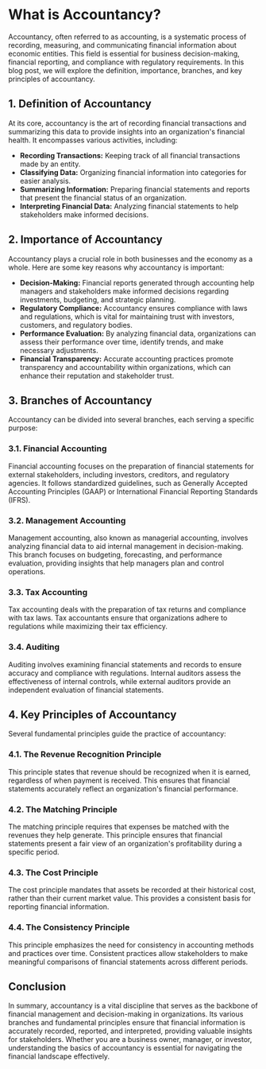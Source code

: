 # What is Accountancy?

Accountancy, often referred to as accounting, is a systematic process of recording, measuring, and communicating financial information about economic entities. This field is essential for business decision-making, financial reporting, and compliance with regulatory requirements. In this blog post, we will explore the definition, importance, branches, and key principles of accountancy.

## 1. Definition of Accountancy

At its core, accountancy is the art of recording financial transactions and summarizing this data to provide insights into an organization's financial health. It encompasses various activities, including:

- **Recording Transactions:** Keeping track of all financial transactions made by an entity.
- **Classifying Data:** Organizing financial information into categories for easier analysis.
- **Summarizing Information:** Preparing financial statements and reports that present the financial status of an organization.
- **Interpreting Financial Data:** Analyzing financial statements to help stakeholders make informed decisions.

## 2. Importance of Accountancy

Accountancy plays a crucial role in both businesses and the economy as a whole. Here are some key reasons why accountancy is important:

- **Decision-Making:** Financial reports generated through accounting help managers and stakeholders make informed decisions regarding investments, budgeting, and strategic planning.
- **Regulatory Compliance:** Accountancy ensures compliance with laws and regulations, which is vital for maintaining trust with investors, customers, and regulatory bodies.
- **Performance Evaluation:** By analyzing financial data, organizations can assess their performance over time, identify trends, and make necessary adjustments.
- **Financial Transparency:** Accurate accounting practices promote transparency and accountability within organizations, which can enhance their reputation and stakeholder trust.

## 3. Branches of Accountancy

Accountancy can be divided into several branches, each serving a specific purpose:

### 3.1. Financial Accounting

Financial accounting focuses on the preparation of financial statements for external stakeholders, including investors, creditors, and regulatory agencies. It follows standardized guidelines, such as Generally Accepted Accounting Principles (GAAP) or International Financial Reporting Standards (IFRS).

### 3.2. Management Accounting

Management accounting, also known as managerial accounting, involves analyzing financial data to aid internal management in decision-making. This branch focuses on budgeting, forecasting, and performance evaluation, providing insights that help managers plan and control operations.

### 3.3. Tax Accounting

Tax accounting deals with the preparation of tax returns and compliance with tax laws. Tax accountants ensure that organizations adhere to regulations while maximizing their tax efficiency.

### 3.4. Auditing

Auditing involves examining financial statements and records to ensure accuracy and compliance with regulations. Internal auditors assess the effectiveness of internal controls, while external auditors provide an independent evaluation of financial statements.

## 4. Key Principles of Accountancy

Several fundamental principles guide the practice of accountancy:

### 4.1. The Revenue Recognition Principle

This principle states that revenue should be recognized when it is earned, regardless of when payment is received. This ensures that financial statements accurately reflect an organization's financial performance.

### 4.2. The Matching Principle

The matching principle requires that expenses be matched with the revenues they help generate. This principle ensures that financial statements present a fair view of an organization's profitability during a specific period.

### 4.3. The Cost Principle

The cost principle mandates that assets be recorded at their historical cost, rather than their current market value. This provides a consistent basis for reporting financial information.

### 4.4. The Consistency Principle

This principle emphasizes the need for consistency in accounting methods and practices over time. Consistent practices allow stakeholders to make meaningful comparisons of financial statements across different periods.

## Conclusion

In summary, accountancy is a vital discipline that serves as the backbone of financial management and decision-making in organizations. Its various branches and fundamental principles ensure that financial information is accurately recorded, reported, and interpreted, providing valuable insights for stakeholders. Whether you are a business owner, manager, or investor, understanding the basics of accountancy is essential for navigating the financial landscape effectively.